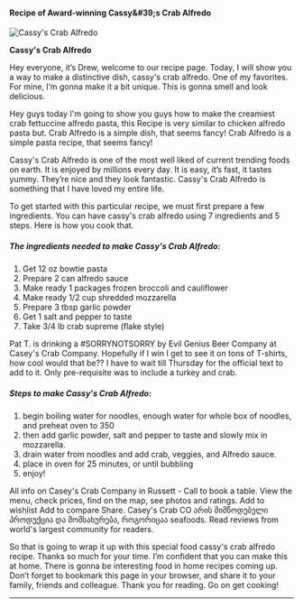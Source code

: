             

#### Recipe of Award-winning Cassy&amp;#39;s Crab Alfredo

![Cassy's Crab Alfredo](https://img-global.cpcdn.com/recipes/51618235/751x532cq70/cassys-crab-alfredo-recipe-main-photo.jpg)

**Cassy's Crab Alfredo**

Hey everyone, it’s Drew, welcome to our recipe page. Today, I will show you a way to make a distinctive dish, cassy's crab alfredo. One of my favorites. For mine, I’m gonna make it a bit unique. This is gonna smell and look delicious.

Hey guys today I'm going to show you guys how to make the creamiest crab fettuccine alfredo pasta, this Recipe is very similar to chicken alfredo pasta but. Crab Alfredo is a simple dish, that seems fancy! Crab Alfredo is a simple pasta recipe, that seems fancy!

Cassy's Crab Alfredo is one of the most well liked of current trending foods on earth. It is enjoyed by millions every day. It is easy, it’s fast, it tastes yummy. They’re nice and they look fantastic. Cassy's Crab Alfredo is something that I have loved my entire life.

To get started with this particular recipe, we must first prepare a few ingredients. You can have cassy's crab alfredo using 7 ingredients and 5 steps. Here is how you cook that.

##### The ingredients needed to make Cassy's Crab Alfredo:

1.  Get 12 oz bowtie pasta
2.  Prepare 2 can alfredo sauce
3.  Make ready 1 packages frozen broccoli and cauliflower
4.  Make ready 1/2 cup shredded mozzarella
5.  Prepare 3 tbsp garlic powder
6.  Get 1 salt and pepper to taste
7.  Take 3/4 lb crab supreme (flake style)

Pat T. is drinking a #SORRYNOTSORRY by Evil Genius Beer Company at Casey's Crab Company. Hopefully if I win I get to see it on tons of T-shirts, how cool would that be?? I have to wait till Thursday for the official text to add to it. Only pre-requisite was to include a turkey and crab.

##### Steps to make Cassy's Crab Alfredo:

1.  begin boiling water for noodles, enough water for whole box of noodles, and preheat oven to 350
2.  then add garlic powder, salt and pepper to taste and slowly mix in mozzarella.
3.  drain water from noodles and add crab, veggies, and Alfredo sauce.
4.  place in oven for 25 minutes, or until bubbling
5.  enjoy!

All info on Casey's Crab Company in Russett - Call to book a table. View the menu, check prices, find on the map, see photos and ratings. Add to wishlist Add to compare Share. Casey's Crab CO არის მიმწოდებელი პროდუქცია და მომსახურება, როგორიცაა seafoods. Read reviews from world's largest community for readers.

So that is going to wrap it up with this special food cassy's crab alfredo recipe. Thanks so much for your time. I’m confident that you can make this at home. There is gonna be interesting food in home recipes coming up. Don’t forget to bookmark this page in your browser, and share it to your family, friends and colleague. Thank you for reading. Go on get cooking!

* * *